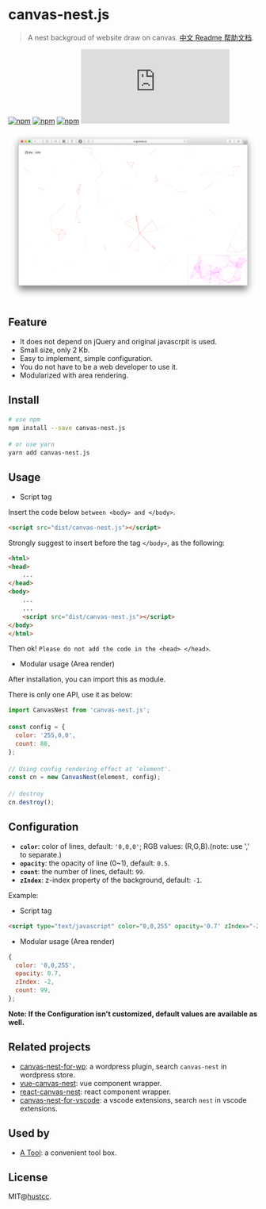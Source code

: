 # canvas-nest.js

> A nest backgroud of website draw on canvas. [中文 Readme 帮助文档](README-zh.md).

[![npm](https://img.shields.io/badge/demo-online-brightgreen.svg)](https://git.hust.cc/canvas-nest.js)
[![npm](https://img.shields.io/npm/v/canvas-nest.js.svg)](https://www.npmjs.com/package/canvas-nest.js)
[![npm](https://img.shields.io/npm/dm/canvas-nest.js.svg)](https://www.npmjs.com/package/canvas-nest.js)
[![gzip](http://img.badgesize.io/https://unpkg.com/canvas-nest.js/dist/canvas-nest.js?compression=gzip)](https://unpkg.com/canvas-nest.js/dist/canvas-nest.js)

![screenshot](/screenshot.png)

## Feature

 - It does not depend on jQuery and original javascrpit is used.
 - Small size, only 2 Kb.
 - Easy to implement, simple configuration.
 - You do not have to be a web developer to use it.
 - Modularized with area rendering.


## Install
```sh
# use npm
npm install --save canvas-nest.js

# or use yarn
yarn add canvas-nest.js
```


## Usage

 - Script tag

Insert the code below `between <body> and </body>`.

```html
<script src="dist/canvas-nest.js"></script>
```

Strongly suggest to insert before the tag `</body>`, as the following:

```html
<html>
<head>
	...
</head>
<body>
	...
	...
	<script src="dist/canvas-nest.js"></script>
</body>
</html>
```

Then ok! `Please do not add the code in the <head> </head>`.


 - Modular usage (Area render)

After installation, you can import this as module.

There is only one API, use it as below:

```js
import CanvasNest from 'canvas-nest.js';

const config = {
  color: '255,0,0',
  count: 88,
};

// Using config rendering effect at 'element'.
const cn = new CanvasNest(element, config);

// destroy
cn.destroy();
```


## Configuration

 - **`color`**: color of lines, default: `'0,0,0'`; RGB values: (R,G,B).(note: use ',' to separate.)
 - **`opacity`**: the opacity of line (0~1), default: `0.5`.
 - **`count`**: the number of lines, default: `99`.
 - **`zIndex`**: z-index property of the background, default: `-1`.

Example:

 - Script tag

```html
<script type="text/javascript" color="0,0,255" opacity='0.7' zIndex="-2" count="99" src="dist/canvas-nest.js"></script>
```

 - Modular usage (Area render)

```js
{
  color: '0,0,255',
  opacity: 0.7,
  zIndex: -2,
  count: 99,
};
```

**Note: If the Configuration isn't customized, default values are available as well.**


## Related projects

 - [canvas-nest-for-wp](https://github.com/aTool-org/canvas-nest-for-wp): a wordpress plugin, search `canvas-nest` in wordpress store.
 - [vue-canvas-nest](https://github.com/ZYSzys/vue-canvas-nest): vue component wrapper.
 - [react-canvas-nest](https://github.com/flyerH/react-canvas-nest): react component wrapper.
 - [canvas-nest-for-vscode](https://github.com/AShujiao/vscode-nest): a vscode extensions, search `nest` in vscode extensions.

## Used by

 - [A Tool](https://atool.vip): a convenient tool box.



## License

MIT@[hustcc](https://github.com/hustcc).
